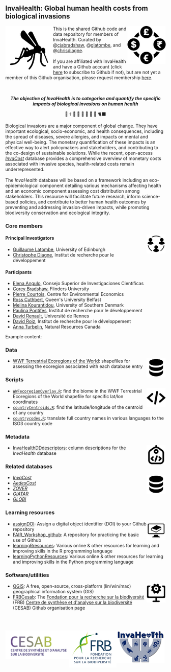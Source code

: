 ## InvaHealth: Global human health costs from biological invasions
<img src="https://github.com/InvaHealth/.github/blob/main/profile/www/mozzie.png" alt="" width="150" align="left" />
<img src="https://github.com/InvaHealth/.github/blob/main/profile/www/currency.webp" alt="" width="120" align="right" />

This is the shared Github code and data repository for members of InvaHealth. Curated by @<a href="https://github.com/cjabradshaw">cjabradshaw</a>, @<a href="https://github.com/GLatombe">glatombe</a>, and @<a href="https://github.com/chrisdiagne">chrisdiagne</a>.<br>
<br>
If you are affiliated with InvaHealth and have a Github account (click <a href="https://github.com/signup?ref_cta=Sign+up&ref_loc=header+logged+out&ref_page=%2F&source=header-home">here</a> to subscribe to Github if not), but are not yet a member of this Github organisation, please request membership <a href="mailto:glatombe@ed.ac.uk?subject=Please add me to the InvaHealth Github page&body=Hello Guillaume,%20%0D%0A%20%0D%0APlease add me to the Github organisation page using my account name: @[your Github account handle].%20%0D%0A%20%0D%0AThank you,">here</a>.<br>
<br>
<br>
<p align="center"><strong><em>The objective of InvaHealth is to categorise and quantify the specific impacts of biological invasions on human health</em></strong></p>
<p align="center">🦟 ⚕️ 🐜 🌿 🐀 🐍 🐇 🐛 🐈‍⬛ </p>
Biological invasions are a major component of global change. They have important ecological, socio-economic, and health consequences, including the spread of diseases, severe allergies, and impacts on mental and physical well-being. The monetary quantification of these impacts is an effective way to alert policymakers and stakeholders, and contributing to the co-design of sustainable solutions. While the recent, open-access <em><a href="https://github.com/InvaCost/">InvaCost</a></em> database provides a comprehensive overview of monetary costs associated with invasive species, health-related costs remain underrepresented.<br>
<br>
The <em>InvaHealth</em> database will be based on a framework including an eco-epidemiological component detailing various mechanisms affecting health and an economic component assessing cost distribution among stakeholders. This resource will facilitate future research, inform science-based policies, and contribute to better human health outcomes by preventing and addressing invasion-driven impacts, while promoting biodiversity conservation and ecological integrity.

### Core members
<img src="https://github.com/InvaHealth/.github/blob/main/profile/www/collaborators.png" alt="" width="60" align="right" />

#### Principal Investigators
- <a href="https://www.research.ed.ac.uk/en/persons/guillaume-latombe">Guillaume Latombe</a>, University of Edinburgh
- <a href="https://scholar.google.com/citations?user=Nyeg3eIAAAAJ&hl=fr">Christophe Diagne</a>, Institut de recherche pour le développement

#### Participants
- <a href="https://scholar.google.com/citations?user=dH_qGsMAAAAJ&hl=es">Elena Angulo</a>, Consejo Superior de Investigaciones Científicas
- <a href="https://globalecologyflinders.com/people/#CJAB">Corey Bradshaw</a>, Flinders University
- <a href="https://www.cee-m.fr/fr/member/courtois-pierre-2/">Pierre Courtois</a>, Centre for Environmental Economics
- <a href="https://pure.qub.ac.uk/en/persons/ross-cuthbert-2">Ross Cuthbert</a>, Queen's University Belfast
- <a href="https://portal.findresearcher.sdu.dk/en/persons/mkour">Melina Kourantidou</a>, University of Southern Denmark
- <a href="https://orcid.org/0000-0002-7334-8070">Paulina Pontifes</a>, Institut de recherche pour le développement
- <a href="https://www.iufrance.fr/les-membres-de-liuf/membre/1660-david-renault.html">David Renault</a>, Université de Rennes
- <a href="https://scholar.google.it/citations?user=TYPnVQ0AAAAJ&hl=it">David Roiz</a>, Institut de recherche pour le développement
- <a href="https://scholar.google.com/citations?user=59VAYs4AAAAJ&hl=en">Anna Turbelin</a>, Natural Resources Canada

Example content:

### Data
<img src="https://github.com/InvaHealth/.github/blob/main/profile/www/databaseLogo.png" alt="" width="60" align="right" />

- <a href="https://github.com/InvaHealth/WWFbioregions">WWF Terrestrial Ecoregions of the World</a>: shapefiles for assessing the ecoregion associated with each database entry 

### Scripts
<img src="https://github.com/InvaHealth/.github/blob/main/profile/www/scriptsLogo.png" alt="" width="60" align="right" />

- <a href="https://github.com/InvaHealth/WWFbioregions"><code>WWFecoregionOverlay.R</code></a>: find the biome in the WWF Terrestrial Ecoregions of the World shapefile for specific lat/lon coordinates
- <a href="https://github.com/InvaHealth/countryCentroids"><code>countryCentroids.R</code></a>: find the latitude/longitude of the centroid of any country
- <a href="https://github.com/InvaHealth/countryCodes"><code>countrycodes.R</code></a>: translate full country names in various languages to the ISO3 country code

### Metadata
<img src="https://github.com/InvaHealth/.github/blob/main/profile/www/metadata.png" alt="" width="60" align="right" />

- <a href="https://github.com/InvaHealth/InvaHealthDDdescriptors">InvaHealthDDdescriptors</a>: column descriptions for the <em>InvaHealth</em> database

### Related databases
<img src="https://github.com/InvaHealth/.github/blob/main/profile/www/databaseLogo.png" alt="" width="60" align="right" />

- <em><a href="https://github.com/InvaCost/">InvaCost</a></em>
- <em><a href="https://www.sciencedirect.com/science/article/pii/S0048969724032017">AedesCost</a></em>
- <em><a href="https://academic.oup.com/nar/article/50/D1/D943/6389491">ZOVER</a></em>
- <em><a href="https://www.nature.com/articles/s41597-024-03824-w">GIATAR</a></em>
- <em><a href="https://www.globalbioticinteractions.org/">GLOBI</a></em>

### Learning resources
<img src="https://github.com/InvaHealth/.github/blob/main/profile/www/learningLogo.png" alt="" width="60" align="right" />

- <a href="https://github.com/CABAH/assignDOI">assignDOI</a>: Assign a digital object identifier (DOI) to your Github repository
- <a href="https://github.com/CABAH/FAIR_Workshop_github">FAIR_Workshop_github</a>: A repository for practicing the basic use of Github
- <a href="https://github.com/InvaCost/learningRresources-1">learningRresources</a>: Various online & other resources for learning and improving skills in the R programming language
- <a href="https://github.com/CABAH/learningPythonResources">learningPythonResources</a>: Various online & other resources for learning and improving skills in the Python programming language

### Software/utilities
<img src="https://github.com/InvaHealth/.github/blob/main/profile/www/softwareLogo.png" alt="" width="60" align="right" />

- <a href="https://github.com/CABAH/QGIS">QGIS</a>: A free, open-source, cross-platform (lin/win/mac) geographical information system (GIS)
- <a href="https://github.com/FRBCesab">FRBCesab</a>: The <a href="https://www.fondationbiodiversite.fr/">Fondation pour la recherche sur la biodiversité</a> (FRB) <a href="https://www.fondationbiodiversite.fr/en/about-the-foundation/le-cesab/">Centre de synthèse et d'analyse sur la biodiversité</a> (CESAB) Github organisation page

<br>
<br>
<p></p><a href="https://www.fondationbiodiversite.fr/en/about-the-foundation/le-cesab/"><img src="https://github.com/InvaHealth/.github/blob/main/profile/www/CESABlogo.png" alt="" width="200" align="left" /></a>
<a href="https://www.fondationbiodiversite.fr/"><img src="https://github.com/InvaHealth/.github/blob/main/profile/www/FRBlogo.png" alt="" width="150" align="left" /></a>
<a href="https://www.fondationbiodiversite.fr/en/the-frb-in-action/programs-and-projects/le-cesab/invahealth/"><img src="https://github.com/InvaHealth/.github/blob/main/profile/www/InvaHealth logo.jpg" alt="" width="150" align="left" /></a></p>
